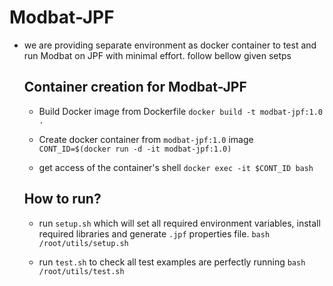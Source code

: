 # Modbat-JPF

- we are providing separate environment as docker container to test and run Modbat on JPF with minimal effort. follow bellow given setps

  ## Container creation for Modbat-JPF

    - Build Docker image from Dockerfile
      `docker build -t modbat-jpf:1.0 .`

  - Create docker container from `modbat-jpf:1.0` image
      `CONT_ID=$(docker run -d -it modbat-jpf:1.0)`

  - get access of the container's shell
    `docker exec -it $CONT_ID bash`

  ## How to run?

  - run `setup.sh` which will set all required environment variables, install required libraries and generate `.jpf` properties file.
    `bash /root/utils/setup.sh`

  - run `test.sh` to check all test examples are perfectly running
    `bash /root/utils/test.sh`
